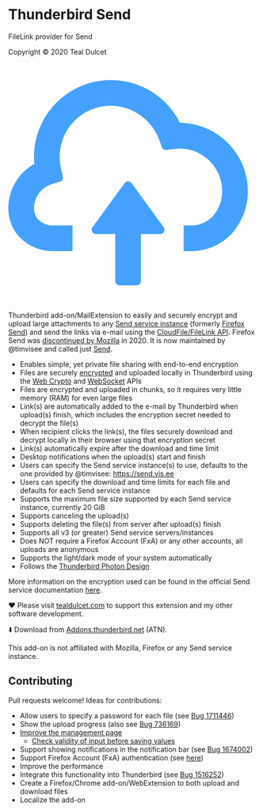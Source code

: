 # Thunderbird Send
FileLink provider for Send

Copyright © 2020 Teal Dulcet

![](icons/icon.svg)

Thunderbird add-on/MailExtension to easily and securely encrypt and upload large attachments to any [Send service instance](https://github.com/timvisee/send-instances/#instances) (formerly [Firefox Send](https://github.com/mozilla/send)) and send the links via e-mail using the [CloudFile/FileLink API](https://thunderbird-webextensions.readthedocs.io/en/latest/cloudFile.html). Firefox Send was [discontinued by Mozilla](https://support.mozilla.org/en-US/kb/what-happened-firefox-send) in 2020. It is now maintained by @timvisee and called just [Send](https://github.com/timvisee/send).

* Enables simple, yet private file sharing with end-to-end encryption
* Files are securely [encrypted](https://github.com/timvisee/send/blob/master/docs/encryption.md) and uploaded locally in Thunderbird using the [Web Crypto](https://developer.mozilla.org/en-US/docs/Web/API/Web_Crypto_API) and [WebSocket](https://developer.mozilla.org/en-US/docs/Web/API/WebSockets_API) APIs
* Files are encrypted and uploaded in chunks, so it requires very little memory (RAM) for even large files
* Link(s) are automatically added to the e-mail by Thunderbird when upload(s) finish, which includes the encryption secret needed to decrypt the file(s)
* When recipient clicks the link(s), the files securely download and decrypt locally in their browser using that encryption secret
* Link(s) automatically expire after the download and time limit
* Desktop notifications when the upload(s) start and finish
* Users can specify the Send service instance(s) to use, defaults to the one provided by @timvisee: https://send.vis.ee
* Users can specify the download and time limits for each file and defaults for each Send service instance
* Supports the maximum file size supported by each Send service instance, currently 20 GiB
* Supports canceling the upload(s)
* Supports deleting the file(s) from server after upload(s) finish
* Supports all v3 (or greater) Send service servers/instances
* Does NOT require a Firefox Account (FxA) or any other accounts, all uploads are anonymous
* Supports the light/dark mode of your system automatically
* Follows the [Thunderbird Photon Design](https://style.thunderbird.net/)

More information on the encryption used can be found in the official Send service documentation [here](https://github.com/timvisee/send/blob/master/docs/encryption.md).

❤️ Please visit [tealdulcet.com](https://www.tealdulcet.com/) to support this extension and my other software development.

⬇️ Download from [Addons.thunderbird.net](https://addons.thunderbird.net/en-US/thunderbird/addon/filelink-provider-for-send/) (ATN).

This add-on is not affiliated with Mozilla, Firefox or any Send service instance.

## Contributing

Pull requests welcome! Ideas for contributions:

* Allow users to specify a password for each file (see [Bug 1711446](https://bugzilla.mozilla.org/show_bug.cgi?id=1711446))
* Show the upload progress (also see [Bug 736169](https://bugzilla.mozilla.org/show_bug.cgi?id=736169))
* [Improve the management page](https://github.com/TinyWebEx/AutomaticSettings/issues/13)
	* [Check validity of input before saving values](https://github.com/TinyWebEx/AutomaticSettings/issues/14)
* Support showing notifications in the notification bar (see [Bug 1674002](https://bugzilla.mozilla.org/show_bug.cgi?id=1674002))
* Support Firefox Account (FxA) authentication (see [here](https://gitlab.com/timvisee/ffsend/-/issues/58))
* Improve the performance
* Integrate this functionality into Thunderbird (see [Bug 1516252](https://bugzilla.mozilla.org/show_bug.cgi?id=1516252))
* Create a Firefox/Chrome add-on/WebExtension to both upload and download files
* Localize the add-on
